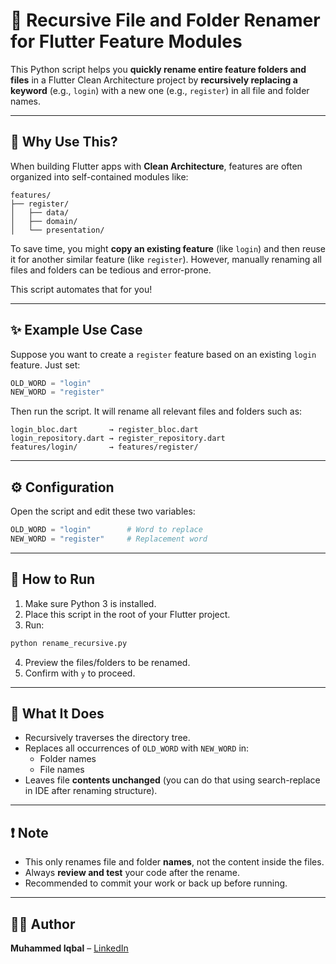 # 🔁 Recursive File and Folder Renamer for Flutter Feature Modules

This Python script helps you **quickly rename entire feature folders and files** in a Flutter Clean Architecture project by **recursively replacing a keyword** (e.g., `login`) with a new one (e.g., `register`) in all file and folder names.

---

## 🧠 Why Use This?

When building Flutter apps with **Clean Architecture**, features are often organized into self-contained modules like:

```
features/
├── register/
│   ├── data/
│   ├── domain/
│   └── presentation/
```

To save time, you might **copy an existing feature** (like `login`) and then reuse it for another similar feature (like `register`). However, manually renaming all files and folders can be tedious and error-prone.

This script automates that for you!

---

## ✨ Example Use Case

Suppose you want to create a `register` feature based on an existing `login` feature. Just set:

```python
OLD_WORD = "login"
NEW_WORD = "register"
```

Then run the script. It will rename all relevant files and folders such as:

```
login_bloc.dart       → register_bloc.dart  
login_repository.dart → register_repository.dart  
features/login/       → features/register/
```

---

## ⚙️ Configuration

Open the script and edit these two variables:

```python
OLD_WORD = "login"        # Word to replace
NEW_WORD = "register"     # Replacement word
```

---

## 🚀 How to Run

1. Make sure Python 3 is installed.
2. Place this script in the root of your Flutter project.
3. Run:

```bash
python rename_recursive.py
```

4. Preview the files/folders to be renamed.
5. Confirm with `y` to proceed.

---

## 📁 What It Does

- Recursively traverses the directory tree.
- Replaces all occurrences of `OLD_WORD` with `NEW_WORD` in:
  - Folder names
  - File names
- Leaves file **contents unchanged** (you can do that using search-replace in IDE after renaming structure).

---

## ❗ Note

- This only renames file and folder **names**, not the content inside the files.
- Always **review and test** your code after the rename.
- Recommended to commit your work or back up before running.

---

## 👨‍💻 Author

**Muhammed Iqbal** – [LinkedIn](https://linkedin.com/in/iqbaltld)
